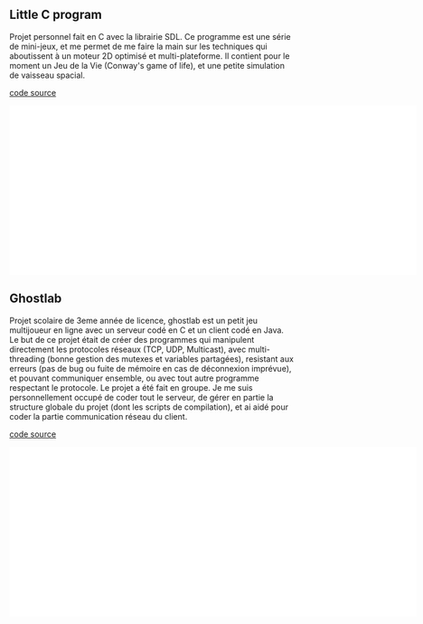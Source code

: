 ## Little C program

Projet personnel fait en C avec la librairie SDL. Ce programme est une série de mini-jeux, et me permet de me faire la main sur les techniques qui aboutissent à un moteur 2D optimisé et multi-plateforme.
Il contient pour le moment un Jeu de la Vie (Conway's game of life), et une petite simulation de vaisseau spacial.

[code source](https://github.com/paul-gangneux/little-c-program)

<iframe width="720" src="vids/gameoflife.mp4" frameborder="0"> </iframe>

<iframe width="720" src="vids/space.mp4" frameborder="0"> </iframe>


## Ghostlab

Projet scolaire de 3eme année de licence, ghostlab est un petit jeu multijoueur en ligne avec un serveur codé en C et un client codé en Java. Le but de ce projet était de créer des programmes qui manipulent directement les protocoles réseaux (TCP, UDP, Multicast), avec multi-threading (bonne gestion des mutexes et variables partagées), resistant aux erreurs (pas de bug ou fuite de mémoire en cas de déconnexion imprévue), et pouvant communiquer ensemble, ou avec tout autre programme respectant le protocole.
Le projet a été fait en groupe. Je me suis personnellement occupé de coder tout le serveur, de gérer en partie la structure globale du projet (dont les scripts de compilation), et ai aidé pour coder la partie communication réseau du client.

[code source](https://github.com/paul-gangneux/ghostlab)

<iframe width="720" src="pics/ghostlab2" frameborder="0"> </iframe>

<iframe width="720" src="pics/ghostlab2" frameborder="0"> </iframe>